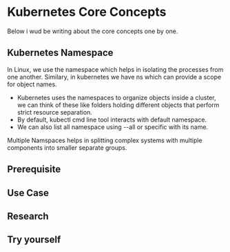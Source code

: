 # Kubernetes Core Concepts
Below i wud be writing about the core concepts one by one.

## Kubernetes Namespace
In Linux, we use the namespace which helps in isolating the processes from one another. Similary, in kubernetes we have ns which can provide a scope for object names.
* Kubernetes uses the namespaces to organize objects inside a cluster, we can think of these like folders holding different objects that perform strict resource separation. 
* By default, kubectl cmd line tool interacts with default namespace.
* We can also list all namespace using --all or specific with its name.

Multiple Namspaces helps in splitting complex systems with multiple components into smaller separate groups.

## Prerequisite


## Use Case


## Research


## Try yourself
